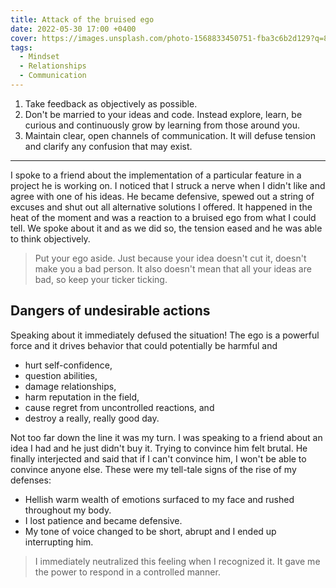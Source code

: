 ```yaml
---
title: Attack of the bruised ego
date: 2022-05-30 17:00 +0400
cover: https://images.unsplash.com/photo-1568833450751-fba3c6b2d129?q=80&w=4140&auto=format&fit=crop&ixlib=rb-4.0.3&ixid=M3wxMjA3fDB8MHxwaG90by1wYWdlfHx8fGVufDB8fHx8fA%3D%3D
tags:
  - Mindset
  - Relationships
  - Communication
---
```


1. Take feedback as objectively as possible.
1. Don't be married to your ideas and code.
   Instead explore, learn, be curious and continuously grow by learning from those around you.
1. Maintain clear, open channels of communication.
   It will defuse tension and clarify any confusion that may exist.

---

I spoke to a friend about the implementation of a particular feature in a project he is working on.
I noticed that I struck a nerve when I didn't like and agree with one of his ideas.
He became defensive, spewed out a string of excuses and shut out all alternative solutions I offered.
It happened in the heat of the moment and was a reaction to a bruised ego from what I could tell.
We spoke about it and as we did so, the tension eased and he was able to think objectively.

> Put your ego aside.
> Just because your idea doesn't cut it, doesn't make you a bad person.
> It also doesn't mean that all your ideas are bad, so keep your ticker ticking.

## Dangers of undesirable actions

Speaking about it immediately defused the situation!
The ego is a powerful force and it drives behavior that could potentially be harmful and

- hurt self-confidence,
- question abilities,
- damage relationships,
- harm reputation in the field,
- cause regret from uncontrolled reactions, and
- destroy a really, really good day.

Not too far down the line it was my turn.
I was speaking to a friend about an idea I had and he just didn't buy it.
Trying to convince him felt brutal.
He finally interjected and said that if I can't convince him, I won't be able to convince anyone else.
These were my tell-tale signs of the rise of my defenses:

- Hellish warm wealth of emotions surfaced to my face and rushed throughout my body.
- I lost patience and became defensive.
- My tone of voice changed to be short, abrupt and I ended up interrupting him.

> I immediately neutralized this feeling when I recognized it.
> It gave me the power to respond in a controlled manner.

